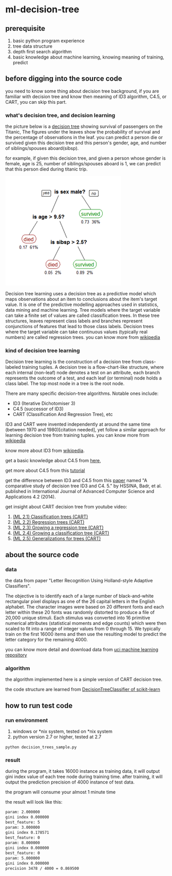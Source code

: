 ml-decision-tree
=====

prerequisite
-----

1. basic python program experience
1. tree data structure
1. depth first search algorithm
1. basic knowledge about machine learning, knowing meaning of training, predict 

before digging into the source code
-----
you need to know some thing about decision tree background, 
if you are familiar with decision tree and know then meaning of
ID3 algorithm, C4.5, or CART, you can skip this part.

### what's decision tree, and decision learning
the picture below is a [decision tree](https://en.wikipedia.org/wiki/Decision_tree) showing survival of passengers 
on the Titanic, The figures under the leaves show the probability of survival and 
the percentage of observations in the leaf.
you can predict a person die or survived given this 
decision tree and this person's gender, age, and number of 
siblings/spouses aboard(sibsp).


for example, if given this decision tree, and given a person whose gender
 is female, age is 25, number of siblings/spouses aboard is 1, we can 
 predict that this person died during titanic trip.   

![a decision tree](./images/CART_tree_titanic_survivors.png)
 
Decision tree learning uses a decision tree as a predictive model 
which maps observations about an item to conclusions about the item's target value. 
It is one of the predictive modelling approaches used in statistics, data mining and machine learning. 
Tree models where the target variable can take a finite set of values are called classification trees. 
In these tree structures, leaves represent class labels and branches represent conjunctions of features 
that lead to those class labels. Decision trees where the target variable can take continuous values 
(typically real numbers) are called regression trees. you can know more from [wikipedia](https://en.wikipedia.org/wiki/Decision_tree_learning)

### kind of decision tree learning
Decision tree learning is the construction of a decision tree from class-labeled training tuples. 
A decision tree is a flow-chart-like structure, where each internal (non-leaf) node denotes a 
test on an attribute, each branch represents the outcome of a test, and each leaf (or terminal) 
node holds a class label. The top most node in a tree is the root node.

There are many specific decision-tree algorithms. Notable ones include:

- ID3 (Iterative Dichotomiser 3)
- C4.5 (successor of ID3)
- CART (Classification And Regression Tree), etc

ID3 and CART were invented independently at around the same time (between 1970 and 1980)[citation needed], yet follow a similar approach for learning decision tree from training tuples.
you can know more from [wikipedia](https://en.wikipedia.org/wiki/Decision_tree_learning)

know more about ID3 from [wikipedia](https://en.wikipedia.org/wiki/ID3_algorithm).

get a basic knowledge about C4.5 from [here](https://en.wikipedia.org/wiki/C4.5_algorithm#Improvements_from_ID.3_algorithm),

get more about C4.5 from this [tutorial](http://cis-linux1.temple.edu/~giorgio/cis587/readings/id3-c45.html)

get the difference between ID3 and C4.5 from this [paper](http://saiconference.com/Downloads/SpecialIssueNo10/Paper_3-A_comparative_study_of_decision_tree_ID3_and_C4.5.pdf) named "A comparative study of decision tree ID3 and C4. 5."
 by HSSINA, Badr, et al. published in International Journal of Advanced Computer Science and Applications 4.2 (2014).

get insight about CART decision tree from youtube video:

1. [(ML 2.1) Classification trees (CART)](https://www.youtube.com/watch?v=p17C9q2M00Q)
1. [(ML 2.2) Regression trees (CART)](https://www.youtube.com/watch?v=zvUOpbgtW3c)
1. [(ML 2.3) Growing a regression tree (CART)](https://www.youtube.com/watch?v=_RxqyvRK0Rw)
1. [(ML 2.4) Growing a classification tree (CART)](https://www.youtube.com/watch?v=S51plSJBC2g)
1. [(ML 2.5) Generalizations for trees (CART)](https://www.youtube.com/watch?v=UMtBWQ2m04g)



about the source code
-----

### data

the data from paper "Letter Recognition Using Holland-style Adaptive Classifiers".

The objective is to identify each of a large number of black-and-white rectangular pixel displays as one of the 26 capital letters in the English alphabet. The character images were based on 20 different fonts and each letter within these 20 fonts was randomly distorted to produce a file of 20,000 unique stimuli. Each stimulus was converted into 16 primitive numerical attributes (statistical moments and edge counts) which were then scaled to fit into a range of integer values from 0 through 15. We typically train on the first 16000 items and then use the resulting model to predict the letter category for the remaining 4000.

you can know more detail and download data from [uci machine learning repository](https://archive.ics.uci.edu/ml/datasets/Letter+Recognition)

### algorithm

the algorithm implemented here is a simple version of CART decision tree.

the code structure are learned from [DecisionTreeClassifier of scikit-learn](https://github.com/scikit-learn/scikit-learn/blob/master/sklearn/tree/tree.py)


how to run test code
-----

### run environment

1. windows or *nix system, tested on *nix system   
1. python version 2.7 or higher, tested at 2.7

`python decision_trees_sample.py`




### result

during the program, it takes 16000 instance as training data, it will 
output gini index value of each tree node during training time.
after training, it will output the prediction precision of 4000 instance 
of test data.

the program will consume your almost 1 minute time 

the result will look like this:

    param: 2.000000
    gini index 0.000000
    best_feature: 5
    param: 3.000000
    gini index 0.178571
    best_feature: 0
    param: 8.000000
    gini index 0.000000
    best_feature: 0
    param: 5.000000
    gini index 0.000000
    precision 3478 / 4000 = 0.869500
